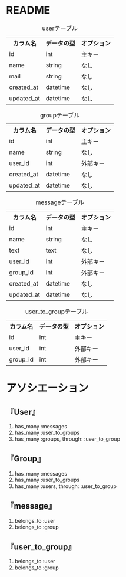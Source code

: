 # README

<table>
  <caption>userテーブル</caption>
  <tr>
    <th>カラム名</th>
    <th>データの型</th>
    <th>オプション</th>
  </tr>
  <tr>
    <td>id</td>
    <td>int</td>
    <td>主キー</td>
  </tr>
  <tr>
    <td>name</td>
    <td>string</td>
    <td>なし</td>
  </tr>
  <tr>
    <td>mail</td>
    <td>string</td>
    <td>なし</td>
  </tr>
  <tr>
    <td>created_at</td>
    <td>datetime</td>
    <td>なし</td>
  </tr>
  <tr>
    <td>updated_at</td>
    <td>datetime</td>
    <td>なし</td>
  </tr>
</table>

<table>
  <caption>groupテーブル</caption>
  <tr>
    <th>カラム名</th>
    <th>データの型</th>
    <th>オプション</th>
  </tr>
  <tr>
    <td>id</td>
    <td>int</td>
    <td>主キー</td>
  </tr>
  <tr>
    <td>name</td>
    <td>string</td>
    <td>なし</td>
  </tr>
  <tr>
    <td>user_id</td>
    <td>int</td>
    <td>外部キー</td>
  </tr>
  <tr>
    <td>created_at</td>
    <td>datetime</td>
    <td>なし</td>
  </tr>
  <tr>
    <td>updated_at</td>
    <td>datetime</td>
    <td>なし</td>
  </tr>
</table>

<table>
  <caption>messageテーブル</caption>
  <tr>
    <th>カラム名</th>
    <th>データの型</th>
    <th>オプション</th>
  </tr>
  <tr>
    <td>id</td>
    <td>int</td>
    <td>主キー</td>
  </tr>
  <tr>
    <td>name</td>
    <td>string</td>
    <td>なし</td>
  </tr>
  <tr>
    <td>text</td>
    <td>text</td>
    <td>なし</td>
  </tr>
  <tr>
    <td>user_id</td>
    <td>int</td>
    <td>外部キー</td>
  </tr>
  <tr>
    <td>group_id</td>
    <td>int</td>
    <td>外部キー</td>
  </tr>
  <tr>
    <td>created_at</td>
    <td>datetime</td>
    <td>なし</td>
  </tr>
  <tr>
    <td>updated_at</td>
    <td>datetime</td>
    <td>なし</td>
  </tr>
</table>

<table>
  <caption>user_to_groupテーブル</caption>
  <tr>
    <th>カラム名</th>
    <th>データの型</th>
    <th>オプション</th>
  </tr>
  <tr>
    <td>id</td>
    <td>int</td>
    <td>主キー</td>
  </tr>
  <tr>
    <td>user_id</td>
    <td>int</td>
    <td>外部キー</td>
  </tr>
  <tr>
    <td>group_id</td>
    <td>int</td>
    <td>外部キー</td>
  </tr>
</table>


# アソシエーション

## 『User』
1. has_many :messages
2. has_many :user_to_groups
3. has_many :groups, through: :user_to_group

## 『Group』
1. has_many :messages
2. has_many :user_to_groups
3. has_many :users, through: :user_to_group


## 『message』
1. belongs_to :user
2. belongs_to :group

## 『user_to_group』
1. belongs_to :user
2. belongs_to :group